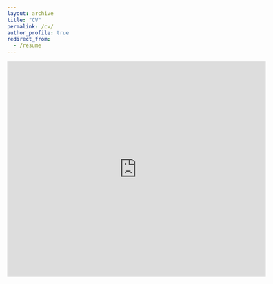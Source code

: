 ```yaml
---
layout: archive
title: "CV"
permalink: /cv/
author_profile: true
redirect_from:
  - /resume
---
```


<!---## <span style="color:blue"> **[Download CV](https://github.com/inhohong/inhohong.github.io/raw/master/files/CV_ihong_web.pdf)** </span>-->


<embed src="https://inhohong.github.io/files/CV_Inho_Hong.pdf" type="application/pdf" width="600px" height="500px" />
